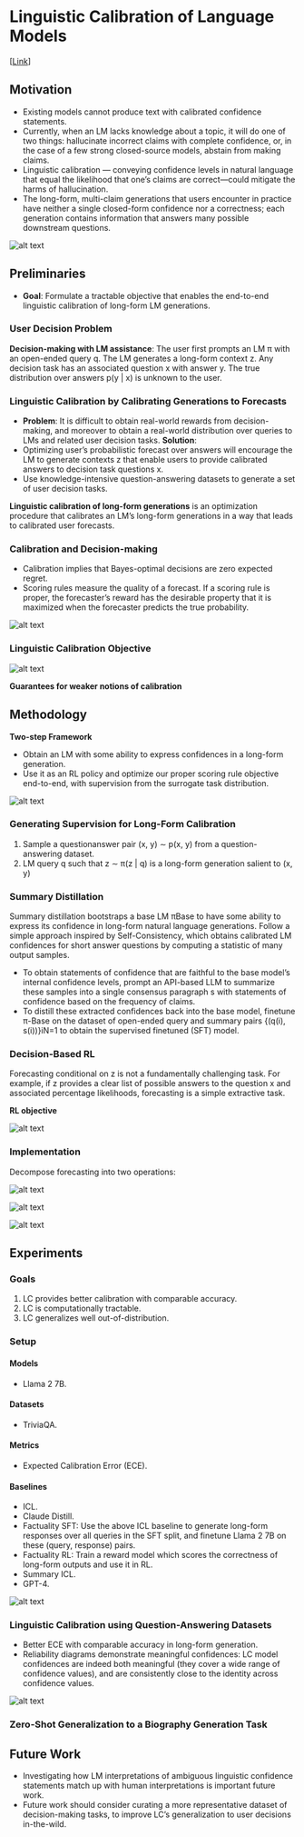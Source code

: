 # Linguistic Calibration of Language Models

[[Link](https://arxiv.org/abs/2404.00474)]

## Motivation

- Existing models cannot produce text with calibrated confidence statements.
- Currently, when an LM lacks knowledge about a topic, it will do one of two things: hallucinate incorrect claims with complete confidence, or, in the case of a few strong closed-source models, abstain from making claims.
- Linguistic calibration — conveying confidence levels in natural language that equal the likelihood that one’s claims are correct—could mitigate the harms of hallucination.
- The long-form, multi-claim generations that users encounter in practice have neither a single closed-form confidence nor a correctness; each generation contains information that answers many possible downstream questions.

![alt text](../imgs/band2024linguistic/image-2.png)

## Preliminaries

- **Goal**: Formulate a tractable objective that enables the end-to-end linguistic calibration of long-form LM generations.

### User Decision Problem

**Decision-making with LM assistance**: The user first prompts an LM π with an open-ended query q. The LM generates a long-form context z.
Any decision task has an associated question x with answer y.
The true distribution over answers p(y | x) is unknown to the user.

### Linguistic Calibration by Calibrating Generations to Forecasts

- **Problem**: It is difficult to obtain real-world rewards from decision-making, and moreover to obtain a real-world distribution over queries to LMs and related user decision tasks.
**Solution**:
- Optimizing user’s probabilistic forecast over answers will encourage the LM to generate contexts z that enable users to provide calibrated answers to decision task questions x.
- Use knowledge-intensive question-answering datasets to generate a set of user decision tasks.

**Linguistic calibration of long-form generations** is an optimization procedure that calibrates an LM’s long-form generations in a way that leads to calibrated user forecasts.

### Calibration and Decision-making

- Calibration implies that Bayes-optimal decisions are zero expected regret.
- Scoring rules measure the quality of a forecast. If a scoring rule is proper, the forecaster’s reward has the desirable property that it is maximized when the forecaster predicts the true probability.

![alt text](../imgs/band2024linguistic/image.png)

### Linguistic Calibration Objective

![alt text](../imgs/band2024linguistic/image-1.png)

**Guarantees for weaker notions of calibration**

## Methodology

**Two-step Framework**
- Obtain an LM with some ability to express confidences in a long-form generation.
- Use it as an RL policy and optimize our proper scoring rule objective end-to-end, with supervision from the surrogate task distribution.

![alt text](../imgs/band2024linguistic/image-3.png)

### Generating Supervision for Long-Form Calibration

1. Sample a questionanswer pair (x, y) ∼ p(x, y) from a question-answering dataset.
2. LM query q such that z ∼ π(z | q) is a long-form generation salient to (x, y)

### Summary Distillation

Summary distillation bootstraps a base LM πBase to have some ability to express its confidence in long-form natural language generations.
Follow a simple approach inspired by Self-Consistency, which obtains calibrated LM confidences for short answer questions by computing a statistic of many output samples.

- To obtain statements of confidence that are faithful to the base model’s internal confidence levels, prompt an API-based LLM to summarize these samples into a single consensus paragraph s with statements of confidence based on the frequency of claims.
- To distill these extracted confidences back into the base model, finetune π-Base on the dataset of open-ended query and summary pairs {(q(i), s(i))}iN=1 to obtain the supervised finetuned (SFT) model.

### Decision-Based RL

Forecasting conditional on z is not a fundamentally challenging task. For example, if z provides a clear list of possible answers to the question x and associated percentage likelihoods, forecasting is a simple extractive task.

**RL objective**

![alt text](../imgs/band2024linguistic/image-4.png)

### Implementation

Decompose forecasting into two operations:

![alt text](../imgs/band2024linguistic/image-5.png)

![alt text](../imgs/band2024linguistic/image-6.png)

![alt text](../imgs/band2024linguistic/image-7.png)


## Experiments

### Goals

1. LC provides better calibration with comparable accuracy.
2. LC is computationally tractable.
3. LC generalizes well out-of-distribution.

### Setup


#### Models

- Llama 2 7B.

#### Datasets

- TriviaQA.

#### Metrics

- Expected Calibration Error (ECE).

#### Baselines

- ICL.
- Claude Distill.
- Factuality SFT: Use the above ICL baseline to generate long-form responses over all queries in the SFT split, and finetune Llama 2 7B on these (query, response) pairs.
- Factuality RL: Train a reward model which scores the correctness of long-form outputs and use it in RL.
- Summary ICL.
- GPT-4.

![alt text](../imgs/band2024linguistic/image-8.png)

### Linguistic Calibration using Question-Answering Datasets

- Better ECE with comparable accuracy in long-form generation.
- Reliability diagrams demonstrate meaningful confidences: LC model confidences are indeed both meaningful (they cover a wide range of confidence values), and are consistently close to the identity across confidence values.

![alt text](../imgs/band2024linguistic/image-9.png)

### Zero-Shot Generalization to a Biography Generation Task

## Future Work

- Investigating how LM interpretations of ambiguous linguistic confidence statements match up with human interpretations is important future work.
- Future work should consider curating a more representative dataset of decision-making tasks, to improve LC’s generalization to user decisions in-the-wild.